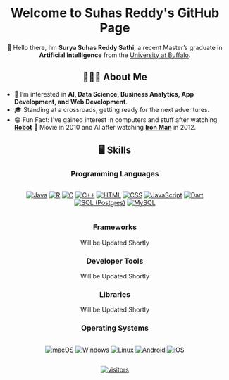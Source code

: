<h1 align="center">Welcome to Suhas Reddy's GitHub Page</h1>

<p align="center">
👋 Hello there, I’m <strong>Surya Suhas Reddy Sathi</strong>, a recent Master’s graduate in <strong>Artificial Intelligence</strong> from the <a href="https://www.buffalo.edu/" target="_blank">University at Buffalo</a>.
</p>

<h2 align="center">🧑🏻‍💻 About Me</h2>

- 👀 I’m interested in **AI, Data Science, Business Analytics, App Development, and Web Development**.
- 🎓 Standing at a crossroads, getting ready for the next adventures.
- 😁 Fun Fact: I've gained interest in computers and stuff after watching <a href="https://www.imdb.com/title/tt1305797/" target = "_blank" >**Robot**</a> 🤖 Movie in 2010 and AI after watching <a href="https://www.imdb.com/title/tt0371746/" target = "_blank" >**Iron Man**</a> in 2012.

<h2 align="center">🖥 Skills</h2>

<h3 align="center">Programming Languages</h3>
<div align="center" style="display: flex; flex-wrap: wrap; gap: 10px; justify-content: center;">

[![Java](https://img.shields.io/badge/Java-007396?style=for-the-badge&logo=java&logoColor=white)](#)
[![R](https://img.shields.io/badge/R-276DC3?style=for-the-badge&logo=r&logoColor=white)](#)
[![C](https://img.shields.io/badge/C-A8B9CC?style=for-the-badge&logo=c&logoColor=white)](#)
[![C++](https://img.shields.io/badge/C++-00599C?style=for-the-badge&logo=c%2B%2B&logoColor=white)](#)
[![HTML](https://img.shields.io/badge/HTML-E34F26?style=for-the-badge&logo=html5&logoColor=white)](#)
[![CSS](https://img.shields.io/badge/CSS-1572B6?style=for-the-badge&logo=css3&logoColor=white)](#)
[![JavaScript](https://img.shields.io/badge/JavaScript-F7DF1E?style=for-the-badge&logo=javascript&logoColor=black)](#)
[![Dart](https://img.shields.io/badge/Dart-%230175C2.svg?style=for-the-badge&logo=dart&logoColor=white)](#)
[![SQL (Postgres)](https://img.shields.io/badge/SQL%20(Postgres)-336791?style=for-the-badge&logo=postgresql&logoColor=white)](#)
[![MySQL](https://img.shields.io/badge/MySQL-4479A1?style=for-the-badge&logo=mysql&logoColor=white)](#)

</div>

<h3 align="center">Frameworks</h3>
<p align="center">Will be Updated Shortly</p>

<h3 align="center">Developer Tools</h3>
<p align="center">Will be Updated Shortly</p>

<h3 align="center">Libraries</h3>
<p align="center">Will be Updated Shortly</p>


<h3 align="center">Operating Systems</h3>
<div align="center" style="display: flex; flex-wrap: wrap; gap: 10px; justify-content: center;">

[![macOS](https://img.shields.io/badge/macOS-000000?style=for-the-badge&logo=apple&logoColor=F0F0F0)](#)
[![Windows](https://custom-icon-badges.demolab.com/badge/Windows-0078D6?style=for-the-badge&logo=windows11&logoColor=white)](#)
[![Linux](https://img.shields.io/badge/Linux-FCC624?style=for-the-badge&logo=linux&logoColor=black)](#)
[![Android](https://img.shields.io/badge/Android-3DDC84?style=for-the-badge&logo=android&logoColor=white)](#)
[![iOS](https://img.shields.io/badge/iOS-000000?style=for-the-badge&logo=apple&logoColor=white)](#)

</div>


<div align="center" style="display: flex; flex-wrap: wrap; gap: 10px; justify-content: center;">
  
[![visitors](https://visitor-badge.laobi.icu/badge?page_id=SuhasReddy651.SuhasReddy651)](#)
</div>
